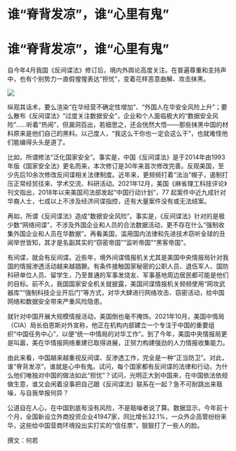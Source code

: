 # 谁“脊背发凉”，谁“心里有鬼”

# 谁“脊背发凉”，谁“心里有鬼”

自今年4月我国《反间谍法》修订后，境内外舆论高度关注。在普遍尊重和支持声中，也有个别势力一直假惺惺表达“担忧”，变着花样恶意曲解、攻击抹黑。

![](https://inews.gtimg.com/om_bt/ObdfHf8wXdUKHrsyqjaZui5r-LQaL8Hk0as-d3m70ZDf4AA/1000)

纵观其话术，要么渲染“在华经营不确定性增加”、“外国人在华安全风险上升”；要么散布《反间谍法》“过度关注数据安全”，企业和个人面临极大的“数据安全风险”……听着“热闹”，但漏洞百出，若细思之，还会恍然大悟——那些抹黑中国的材料原来是他们自己的黑料。以己度人，“我这么干你也一定会这么干”，也就难怪他们能编得头头是道了。

比如，所谓修法“泛化国家安全”。事实是，中国《反间谍法》是于2014年由1993年版《国家安全法》更名而来，本次修订是30年来首次修改完善。反观美国，至少先后10余次修改反间谍相关法律制度。近年来，更频频打着“法治”幌子，遏制打压正常经贸往来、学术交流、科研活动。2021年12月，美国《麻省理工科技评论》刊文指出，2018年以来美国司法部发起“中国行动计划”，77
起案件中近九成针对华裔人士，七成以上不涉及经济间谍指控，还有大量案件没有或无法结案。

再如，所谓《反间谍法》造成“数据安全风险”。事实是，《反间谍法》针对的是极少数“网络间谍”，不涉及外国企业和人员的合法数据活动，更不存在什么“强制收集外国企业和人员在华数据”。再看美国，滥用国内法律和先进技术窃听全球的丑闻举世皆知，其才是名副其实的“窃密帝国”“监听帝国”“黑客帝国”。

有间谍，就会有反间谍。近些年，境外间谍情报机关尤其是美国中央情报局针对我国的情报渗透活动越来越猖獗。有条件接触国家秘密的公职人员、退伍军人、国防科研单位人员、留学生，乃至普通的军事发烧友、军事基地周边居民都可能是他们的目标。前不久，我国国家安全机关就披露，美国间谍情报机关频频使用“网攻武器库”“强制科技企业开后门”等方式，对华大肆进行网络攻击、窃密活动，给中国网络和数据安全带来严重风险隐患。

就针对中国开展大规模情报活动，美国倒也毫不掩饰。2021年10月，美国中情局（CIA）局长伯恩斯对外宣称，他正在机构内部建立一个专注于中国的重要组织“中国任务中心”，以便“统一中情局的对华工作”。到了今年，美国中央情报局更是叫嚣，美在华情报网络重建已取得进展，正努力构建强劲的人力情报收集能力。

由此来看，中国越来越重视反间谍、反渗透工作，完全是一种“正当防卫”。对此，谁“脊背发凉”，谁就是心中有鬼。试问，每个国家都有反间谍的法律和行动，为什么他们唯独对中国的做法如此“担忧”？试问，光明正大到中国来，在中国依法依规做生意，谁又会闲着没事把自己跟《反间谍法》联系在一起？急不可耐跳出来聒噪，与自我举报何异？

公道自在人心，在中国到底有没有风险，不是聒噪者说了算。数据显示，今年前十个月，全国新设立外商投资企业41947家，同比增长32.1%，一众外企高管纷纷来华，这些给中国营商环境投出实打实的“信任票”，狠狠打了一些人的脸。

撰文：何若

